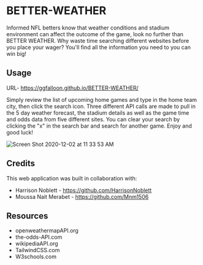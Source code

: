 # BETTER-WEATHER

Informed NFL betters know that weather conditions and stadium environment can affect the outcome of the game, look no further than BETTER WEATHER. Why waste time searching different websites before you place your wager? You'll find all the information you need to you can win big!

## Usage

URL- https://ggfalloon.github.io/BETTER-WEATHER/

Simply review the list of upcoming home games and type in the home team city, then click the search icon. Three different API calls are made to pull in the 5 day weather forecast, the stadium details as well as the game time and odds data from five different sites. You can clear your search by clicking the "x" in the search bar and search for another game. Enjoy and good luck! 

![Screen Shot 2020-12-02 at 11 33 53 AM](https://user-images.githubusercontent.com/71281652/101081610-e4ba7900-356f-11eb-8801-ced1e7c70ed0.png)

## Credits

This web application was built in collaboration with:
* Harrison Noblett - https://github.com/HarrisonNoblett
* Moussa Nait Merabet - https://github.com/Mnm1506

## Resources

* openweathermapAPI.org
* the-odds-API.com
* wikipediaAPI.org
* TailwindCSS.com
* W3schools.com
